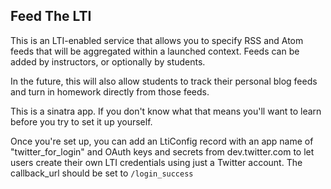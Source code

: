 Feed The LTI
---------------------------
This is an LTI-enabled service that allows you to 
specify RSS and Atom feeds that will be aggregated
within a launched context. Feeds can be added by
instructors, or optionally by students.

In the future, this will also allow students to 
track their personal blog feeds and turn in homework
directly from those feeds.

This is a sinatra app. If you don't know what that 
means you'll want to learn before you try to set it
up yourself.

Once you're set up, you can add an LtiConfig record
with an app name of "twitter_for_login" and OAuth
keys and secrets from dev.twitter.com to let users
create their own LTI credentials using just a Twitter
account. The callback_url should be set to `/login_success`